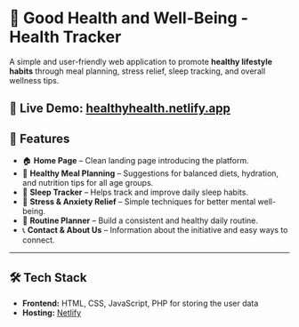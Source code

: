# 🌿 Good Health and Well-Being - Health Tracker

A simple and user-friendly web application to promote **healthy lifestyle habits** through 
meal planning, stress relief, sleep tracking, and overall wellness tips.  

🚀 Live Demo: [healthyhealth.netlify.app](https://healthyhealth.netlify.app/)
---



## 📌 Features

- 🏠 **Home Page** – Clean landing page introducing the platform.  
- 🥗 **Healthy Meal Planning** – Suggestions for balanced diets, hydration, and nutrition tips for all age groups.  
- 🛌 **Sleep Tracker** – Helps track and improve daily sleep habits.  
- 🧘 **Stress & Anxiety Relief** – Simple techniques for better mental well-being.  
- 📅 **Routine Planner** – Build a consistent and healthy daily routine.  
- 📞 **Contact & About Us** – Information about the initiative and easy ways to connect.  

---

## 🛠️ Tech Stack

- **Frontend:** HTML, CSS, JavaScript, PHP for storing the user data 
- **Hosting:** [Netlify](https://www.netlify.com/)  

